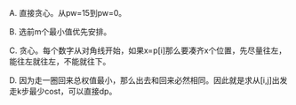 A. 直接贪心。从pw=15到pw=0。

B. 选前m个最小值优先安排。

C. 贪心。每个数字从对角线开始，如果x=p[i]那么要凑齐x个位置，先尽量往左，能往左就往左，不能就往下。

D. 因为走一圈回来总权值最小，那么出去和回来必然相同。因此就是求从[i,j]出发走k步最少cost，可以直接dp。
